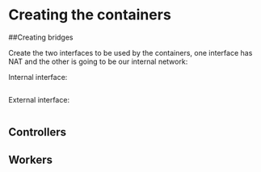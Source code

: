 # Creating the containers

##Creating bridges

Create the two interfaces to be used by the containers, one interface has NAT and the other is going to be our internal network:

Internal interface:
```
```

External interface:
```

```

## Controllers

## Workers
